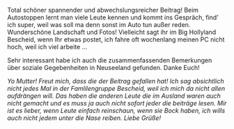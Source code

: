Total schöner spannender und abwechslungsreicher Beitrag! Beim Autostoppen lernt man viele Leute kennen und kommt ins Gespräch, find' ich super, weil was soll ma denn sonst im Auto tun außer reden. Wunderschöne Landschaft und Fotos! Vielleicht sagt ihr im Big Hollyland Bescheid, wenn Ihr etwas postet, ich fahre oft wochenlang meinen PC nicht hoch, weil ich viel arbeite ... 

Sehr interessant habe ich auch die zusammenfassenden Bemerkungen über soziale Gegebenheiten in Neuseeland gefunden. Danke Euch!

*Yo Mutter! Freut mich, dass die der Beitrag gefallen hat! Ich sag absichtlich nicht jedes Mal in der Famlilengruppe Bescheid, weil ich mich da nicht allen aufdrängen will. Das haben die anderen Leute die im Ausland waren auch nicht gemacht und es muss ja auch nicht sofort jeder die beiträge lesen. Mir ist es lieber, wenn Leute einfach reinschaun, wenn sie Bock haben, ich wills auch nicht jedem unter die Nase reiben. Liebe Grüße!*